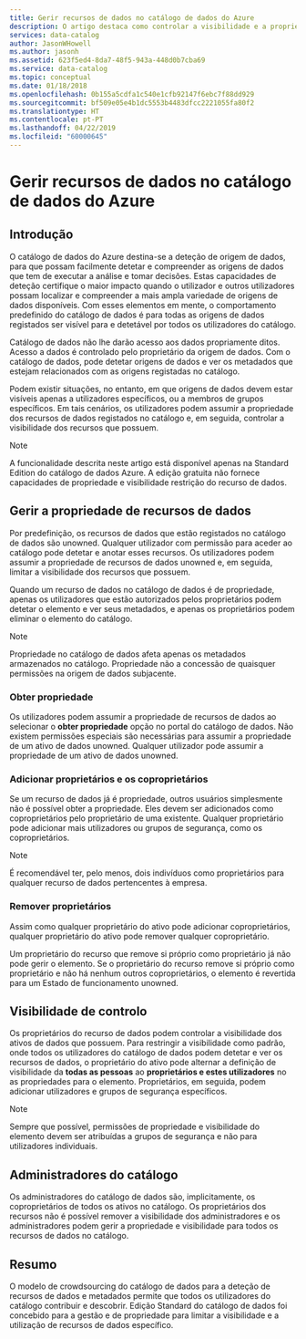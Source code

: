 ```yaml
---
title: Gerir recursos de dados no catálogo de dados do Azure
description: O artigo destaca como controlar a visibilidade e a propriedade de recursos de dados registados no catálogo de dados do Azure.
services: data-catalog
author: JasonWHowell
ms.author: jasonh
ms.assetid: 623f5ed4-8da7-48f5-943a-448d0b7cba69
ms.service: data-catalog
ms.topic: conceptual
ms.date: 01/18/2018
ms.openlocfilehash: 0b155a5cdfa1c540e1cfb92147f6ebc7f88dd929
ms.sourcegitcommit: bf509e05e4b1dc5553b4483dfcc2221055fa80f2
ms.translationtype: HT
ms.contentlocale: pt-PT
ms.lasthandoff: 04/22/2019
ms.locfileid: "60000645"
---
```

# <a name="manage-data-assets-in-azure-data-catalog"></a>Gerir recursos de dados no catálogo de dados do Azure
## <a name="introduction"></a>Introdução
O catálogo de dados do Azure destina-se a deteção de origem de dados, para que possam facilmente detetar e compreender as origens de dados que tem de executar a análise e tomar decisões. Estas capacidades de deteção certifique o maior impacto quando o utilizador e outros utilizadores possam localizar e compreender a mais ampla variedade de origens de dados disponíveis. Com esses elementos em mente, o comportamento predefinido do catálogo de dados é para todas as origens de dados registados ser visível para e detetável por todos os utilizadores do catálogo.

Catálogo de dados não lhe darão acesso aos dados propriamente ditos. Acesso a dados é controlado pelo proprietário da origem de dados. Com o catálogo de dados, pode detetar origens de dados e ver os metadados que estejam relacionados com as origens registadas no catálogo.

Podem existir situações, no entanto, em que origens de dados devem estar visíveis apenas a utilizadores específicos, ou a membros de grupos específicos. Em tais cenários, os utilizadores podem assumir a propriedade dos recursos de dados registados no catálogo e, em seguida, controlar a visibilidade dos recursos que possuem.

> [!NOTE]
> A funcionalidade descrita neste artigo está disponível apenas na Standard Edition do catálogo de dados Azure. A edição gratuita não fornece capacidades de propriedade e visibilidade restrição do recurso de dados.
>
>

## <a name="manage-ownership-of-data-assets"></a>Gerir a propriedade de recursos de dados
Por predefinição, os recursos de dados que estão registados no catálogo de dados são unowned. Qualquer utilizador com permissão para aceder ao catálogo pode detetar e anotar esses recursos. Os utilizadores podem assumir a propriedade de recursos de dados unowned e, em seguida, limitar a visibilidade dos recursos que possuem.

Quando um recurso de dados no catálogo de dados é de propriedade, apenas os utilizadores que estão autorizados pelos proprietários podem detetar o elemento e ver seus metadados, e apenas os proprietários podem eliminar o elemento do catálogo.

> [!NOTE]
> Propriedade no catálogo de dados afeta apenas os metadados armazenados no catálogo. Propriedade não a concessão de quaisquer permissões na origem de dados subjacente.
>
>

### <a name="take-ownership"></a>Obter propriedade
Os utilizadores podem assumir a propriedade de recursos de dados ao selecionar o **obter propriedade** opção no portal do catálogo de dados. Não existem permissões especiais são necessárias para assumir a propriedade de um ativo de dados unowned. Qualquer utilizador pode assumir a propriedade de um ativo de dados unowned.

### <a name="add-owners-and-co-owners"></a>Adicionar proprietários e os coproprietários
Se um recurso de dados já é propriedade, outros usuários simplesmente não é possível obter a propriedade. Eles devem ser adicionados como coproprietários pelo proprietário de uma existente. Qualquer proprietário pode adicionar mais utilizadores ou grupos de segurança, como os coproprietários.

> [!NOTE]
> É recomendável ter, pelo menos, dois indivíduos como proprietários para qualquer recurso de dados pertencentes à empresa.
>
>

### <a name="remove-owners"></a>Remover proprietários
Assim como qualquer proprietário do ativo pode adicionar coproprietários, qualquer proprietário do ativo pode remover qualquer coproprietário.

Um proprietário do recurso que remove si próprio como proprietário já não pode gerir o elemento. Se o proprietário do recurso remove si próprio como proprietário e não há nenhum outros coproprietários, o elemento é revertida para um Estado de funcionamento unowned.

## <a name="control-visibility"></a>Visibilidade de controlo
Os proprietários do recurso de dados podem controlar a visibilidade dos ativos de dados que possuem. Para restringir a visibilidade como padrão, onde todos os utilizadores do catálogo de dados podem detetar e ver os recursos de dados, o proprietário do ativo pode alternar a definição de visibilidade da **todas as pessoas** ao **proprietários e estes utilizadores** no as propriedades para o elemento. Proprietários, em seguida, podem adicionar utilizadores e grupos de segurança específicos.

> [!NOTE]
> Sempre que possível, permissões de propriedade e visibilidade do elemento devem ser atribuídas a grupos de segurança e não para utilizadores individuais.
>
>

## <a name="catalog-administrators"></a>Administradores do catálogo
Os administradores do catálogo de dados são, implicitamente, os coproprietários de todos os ativos no catálogo. Os proprietários dos recursos não é possível remover a visibilidade dos administradores e os administradores podem gerir a propriedade e visibilidade para todos os recursos de dados no catálogo.

## <a name="summary"></a>Resumo
O modelo de crowdsourcing do catálogo de dados para a deteção de recursos de dados e metadados permite que todos os utilizadores do catálogo contribuir e descobrir. Edição Standard do catálogo de dados foi concebido para a gestão e de propriedade para limitar a visibilidade e a utilização de recursos de dados específico.
